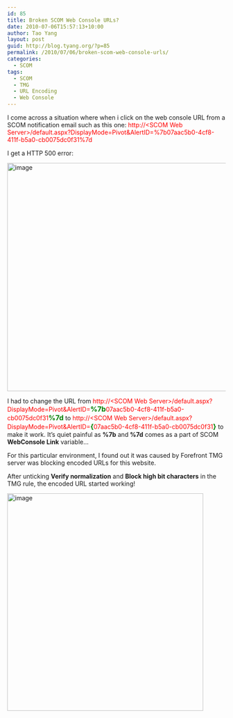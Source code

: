 ```yaml
---
id: 85
title: Broken SCOM Web Console URLs?
date: 2010-07-06T15:57:13+10:00
author: Tao Yang
layout: post
guid: http://blog.tyang.org/?p=85
permalink: /2010/07/06/broken-scom-web-console-urls/
categories:
  - SCOM
tags:
  - SCOM
  - TMG
  - URL Encoding
  - Web Console
---
```

I come across a situation where when i click on the web console URL from a SCOM notification email such as this one: <span style="color: #ff0000;">http://&lt;SCOM Web Server&gt;/default.aspx?DisplayMode=Pivot&amp;AlertID=%7b07aac5b0-4cf8-411f-b5a0-cb0075dc0f31%7d</span>

I get a HTTP 500 error:

<a href="http://blog.tyang.org/wp-content/uploads/2010/07/image3.png"><img style="border: 0px;" src="http://blog.tyang.org/wp-content/uploads/2010/07/image_thumb3.png" border="0" alt="image" width="580" height="525" /></a>

I had to change the URL from <span style="color: #ff0000;">http://&lt;SCOM Web Server&gt;/default.aspx?DisplayMode=Pivot&amp;AlertID=<strong><span style="color: #008000; font-size: medium;">%7b</span></strong>07aac5b0-4cf8-411f-b5a0-cb0075dc0f31</span><strong><span style="color: #008000; font-size: medium;">%7d</span></strong> to <span style="color: #ff0000;">http://&lt;SCOM Web Server&gt;/default.aspx?DisplayMode=Pivot&amp;AlertID=<strong><span style="color: #008000; font-size: medium;">{</span></strong>07aac5b0-4cf8-411f-b5a0-cb0075dc0f31</span><strong><span style="color: #008000; font-size: medium;">}</span></strong> to make it work. It’s quiet painful as <strong>%7b</strong> and<strong> %7d</strong> comes as a part of SCOM <strong>WebConsole Link</strong> variable…

For this particular environment, I found out it was caused by Forefront TMG server was blocking encoded URLs for this website.

After unticking <strong>Verify normalization</strong> and <strong>Block high bit characters</strong> in the TMG rule, the encoded URL started working!

<a href="http://blog.tyang.org/wp-content/uploads/2010/07/image4.png"><img style="border: 0px;" src="http://blog.tyang.org/wp-content/uploads/2010/07/image_thumb4.png" border="0" alt="image" width="452" height="500" /></a>
